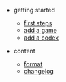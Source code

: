 - getting started

  - [first steps](getting-started/first-steps.md)
  - [add a game](getting-started/add-game.md)
  - [add a codex](getting-started/add-codex.md)

- content
  - [format](format.md)
  - [changelog](changelog.md)